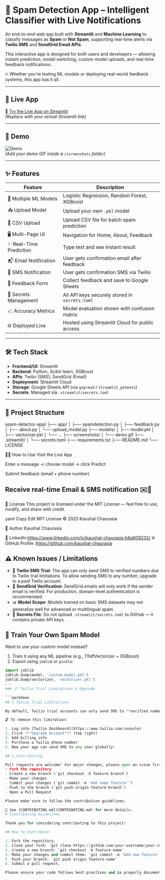 # 📧 Spam Detection App – Intelligent Classifier with Live Notifications

An end-to-end web app built with **Streamlit** and **Machine Learning** to classify messages as **Spam** or **Not Spam**, supporting real-time alerts via **Twilio SMS** and **SendGrid Email APIs**.

This interactive app is designed for both users and developers — allowing instant prediction, model switching, custom model uploads, and real-time feedback notifications.

🔥 Whether you're testing ML models or deploying real-world feedback systems, this app has it all.

---

## 🚀 Live App

🔗 [Try the Live App on Streamlit](https://spam-detector-app.streamlit.app)  
*(Replace with your actual Streamlit link)*

---

## 🎥 Demo

![Demo](screenshots/demo.gif)  
*(Add your demo GIF inside a `/screenshots` folder)*

---

## ✨ Features

| Feature                | Description                                    |
| ---------------------- | ---------------------------------------------- |
| 🧠 Multiple ML Models  | Logistic Regression, Random Forest, XGBoost    |
| 📥 Upload Model        | Upload your own `.pkl` model                   |
| 🧾 CSV Upload          | Upload CSV file for batch spam prediction      |
| 🖥️ Multi-Page UI      | Navigation for Home, About, Feedback           |
| ✨ Real-Time Prediction | Type text and see instant result               |
| 📬 Email Notification  | User gets confirmation email after feedback    |
| 📲 SMS Notification    | User gets confirmation SMS via Twilio          |
| 📝 Feedback Form       | Collect feedback and save to Google Sheets     |
| 🔐 Secrets Management  | All API keys securely stored in `secrets.toml` |
| 📈 Accuracy Metrics    | Model evaluation shown with confusion matrix   |
| 🌐 Deployed Live       | Hosted using Streamlit Cloud for public access |

---

## 🛠️ Tech Stack

- **Frontend/UI**: Streamlit
- **Backend**: Python, Scikit-learn, XGBoost
- **APIs**: Twilio (SMS), SendGrid (Email)
- **Deployment**: Streamlit Cloud
- **Storage**: Google Sheets API (via `gspread` / `streamlit_gsheets`)
- **Secrets**: Managed via `.streamlit/secrets.toml`

---

## 📂 Project Structure
spam-detector-app/
├── app/
│ ├── spamdetection.py
│ ├── feedback.py
│ ├── about.py
│ └── upload_model.py
├── models/
│ ├── model.pkl
│ ├── vectorizer.pkl
│ └── ...
├── screenshots/
│ └── demo.gif
├── .streamlit/
│ └── secrets.toml
├── requirements.txt
├── README.md
└── LICENSE

🙋‍♂️ How to Use
Visit the Live App

Enter a message → choose model → click Predict

Submit feedback (email + phone number)

Receive real-time Email & SMS notification ✉️📱
-------------------------------------------------------
📄 License
This project is licensed under the MIT License — feel free to use, modify, and share with credit.

yaml
Copy
Edit
MIT License © 2025 Kaushal Chaurasia

🙌 Author
Kaushal Chaurasia

💼 LinkedIn:https://www.linkedin.com/in/kaushal-chaurasia-b6a609233/
🌐 GitHub Profile :https://github.com/kaushal-chaurasia

## ⚠️ Known Issues / Limitations

- 🧪 **Twilio SMS Trial**: The app can only send SMS to verified numbers due to Twilio trial limitations. To allow sending SMS to any number, upgrade to a paid Twilio account.
- 📧 **SendGrid Verification**: SendGrid emails will only work if the sender email is verified. For production, domain-level authentication is recommended.
- 📊 **Model Scope**: Models trained on basic SMS datasets may not generalize well for advanced or multilingual spam.
- 🚫 **Secrets File**: Do not upload `.streamlit/secrets.toml` to GitHub — it contains private API keys.

## 🧠 Train Your Own Spam Model

Want to use your custom model instead?

1. Train it using any ML pipeline (e.g., TfidfVectorizer + XGBoost)
2. Export using `joblib` or `pickle`:
```python
import joblib
joblib.dump(model, 'custom_model.pkl')
joblib.dump(vectorizer, 'vectorizer.pkl')
---
### 📦 Twilio Trial Limitations & Upgrade

```markdown
## 🚫 Twilio Trial Limitations

By default, Twilio trial accounts can only send SMS to **verified numbers**. If an unverified number is entered, SMS will fail with a 400 error.

🔓 To remove this limitation:

1. Log into [Twilio Dashboard](https://www.twilio.com/console)
2. Click **"Upgrade Account"** (top right)
3. Add billing info
4. Purchase a Twilio phone number
5. Now your app can send SMS to any user globally!

## 🤝 Contributing

Pull requests are welcome! For major changes, please open an issue first to discuss what you'd like to change.
- Fork the repository
- Create a new branch (`git checkout -b feature-branch`)
- Make your changes
- Commit your changes (`git commit -m 'Add some feature'`)
- Push to the branch (`git push origin feature-branch`)
- Open a Pull Request

Please make sure to follow the contribution guidelines.

📄 See [CONTRIBUTING.md](CONTRIBUTING.md) for more details.
# Contributing Guidelines

Thank you for considering contributing to this project!

## How to Contribute

1. Fork the repository.
2. Clone your fork: `git clone https://github.com/your-username/your-repo-name.git`
3. Create a new branch: `git checkout -b feature-name`
4. Make your changes and commit them: `git commit -m 'Add new feature'`
5. Push your branch: `git push origin feature-name`
6. Submit a pull request.

Please ensure your code follows best practices and is properly documented.


